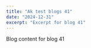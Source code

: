 ```yaml
---
title: "Ak test blogs 41"
date: "2024-12-31"
excerpt: "Excerpt for blog 41"
---
```


Blog content for blog 41